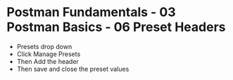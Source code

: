# Postman Fundamentals - 03 Postman Basics - 06 Preset Headers

- Presets drop down
- Click Manage Presets
- Then Add the header
- Then save and close the preset values